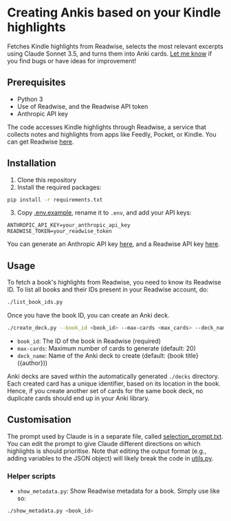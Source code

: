 # Creating Ankis based on your Kindle highlights

Fetches Kindle highlights from Readwise, selects the most relevant excerpts using Claude Sonnet 3.5, and turns them into Anki cards. [Let me know](https://github.com/simonleandergrimm/kindle-to-anki/issues) if you find bugs or have ideas for improvement!

## Prerequisites

- Python 3
- Use of Readwise, and the Readwise API token
- Anthropic API key

The code accesses Kindle highlights through Readwise, a service that collects notes and highlights from apps like Feedly, Pocket, or Kindle. You can get Readwise [here](https://readwise.io/). 

## Installation

1. Clone this repository
2. Install the required packages:

```bash
pip install -r requirements.txt
```

3. Copy [.env.example](.env.example), rename it to `.env`, and add your API keys:

```
ANTHROPIC_API_KEY=your_anthropic_api_key
READWISE_TOKEN=your_readwise_token
```
You can generate an Anthropic API key [here](https://console.anthropic.com/account/keys), and a Readwise API key [here](https://readwise.io/access_token).

## Usage

To fetch a book's highlights from Readwise, you need to know its Readwise ID. To list all books and their IDs present in your Readwise account, do:

```bash
./list_book_ids.py
```

Once you have the book ID, you can create an Anki deck.

```bash
./create_deck.py --book_id <book_id> --max-cards <max_cards> --deck_name <deck_name>
```

- `book_id`: The ID of the book in Readwise (required)
- `max-cards`: Maximum number of cards to generate (default: 20)
- `deck_name`: Name of the Anki deck to create (default: {book title} ({author}))

Anki decks are saved within the automatically generated `./decks` directory. Each created card has a unique identifier, based on its location in the book. Hence, if you create another set of cards for the same book deck, no duplicate cards should end up in your Anki library.

## Customisation

The prompt used by Claude is in a separate file, called [selection_prompt.txt](selection_prompt.txt). You can edit the prompt to give Claude different directions on which highlights is should prioritise. Note that editing the output format (e.g., adding variables to the JSON object) will likely break the code in [utils.py](utils.py).

### Helper scripts

- `show_metadata.py`: Show Readwise metadata for a book. Simply use like so:

```bash
./show_metadata.py <book_id>
```
